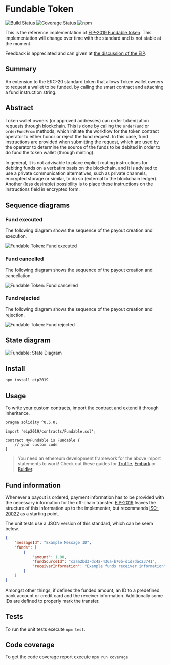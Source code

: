 # Fundable Token

[![Build Status](https://travis-ci.org/IoBuilders/fundable-token.svg?branch=master)](https://travis-ci.org/IoBuilders/fundable-token)
[![Coverage Status](https://coveralls.io/repos/github/IoBuilders/fundable-token/badge.svg?branch=master)](https://coveralls.io/github/IoBuilders/fundable-token?branch=master)
[![npm](https://img.shields.io/npm/v/eip2019.svg)](https://www.npmjs.com/package/eip2019)

This is the reference implementation of [EIP-2019 Fundable token](https://github.com/ethereum/EIPs/pull/2019/files). This implementation will change over time with the standard and is not stable at the moment.

Feedback is appreciated and can given at [the discussion of the EIP](https://github.com/ethereum/EIPs/issues/2019).

## Summary

An extension to the ERC-20 standard token that allows Token wallet owners to request a wallet to be funded, by calling the smart contract and attaching a fund instruction string.

## Abstract

Token wallet owners (or approved addresses) can order tokenization requests through blockchain. This is done by calling the ```orderFund``` or ```orderFundFrom``` methods, which initiate the workflow for the token contract operator to either honor or reject the fund request. In this case, fund instructions are provided when submitting the request, which are used by the operator to determine the source of the funds to be debited in order to do fund the token wallet (through minting).

In general, it is not advisable to place explicit routing instructions for debiting funds on a verbatim basis on the blockchain, and it is advised to use a private communication alternatives, such as private channels, encrypted storage or similar,  to do so (external to the blockchain ledger). Another (less desirable) possibility is to place these instructions on the instructions field in encrypted form.

## Sequence diagrams

### Fund executed

The following diagram shows the sequence of the payout creation and execution.

![Fundable Token: Fund executed](http://www.plantuml.com/plantuml/png/bP0nhi8m44HxdsALFXVunLSG0eag57004qyQmZhQNKiS7pkcGWH4PutVQ9wsK_DYwJQviq8srFvJiqyS_6K2dU8LtFnHb00fgNlzexOKbZTj8vlumQYV8TwYv6R1-z96SAlO-z5PuW3L3xEByNFamCVAkoQLcCOSwbU_7B2Ea8h_geWxXcHOLrmCg-2kii5ru93l_G00)

### Fund cancelled

The following diagram shows the sequence of the payout creation and cancellation.

![Fundable Token: Fund cancelled](http://www.plantuml.com/plantuml/png/SoWkIImgAStDuGejJYroLD2rKr1oAyrBIKpAILK8oSzEpLEoKiWlIaaj0eboeSifw88qWDaAplbv9KM9oIKA_WMfHOab-KL0dI3b_Y3TgIbS-6n8JinBJiqXsmfdiFOSe2KEgNafGDy00000)

### Fund rejected

The following diagram shows the sequence of the payout creation and rejection.

![Fundable Token: Fund rejected](http://www.plantuml.com/plantuml/png/SoWkIImgAStDuGejJYroLD2rKr1oAyrBIKpAILK8oSzEpLEoKiWlIaaj0eboeSifw88qWDaAplbv9KM9oIKA_WMfHOab-KL0dI3b_Y3TgIbSN3ZLORUrA3KhDRa4ZxLW5qCj2G8h1jhYa9gN0lGE0000)

## State diagram

![Fundable: State Diagram](http://www.plantuml.com/plantuml/png/TP71JiGm34Jl-Oev8_O7EA2L44YSG6XlY4EQk518xLNY2FhtjDscAK8zLMDFvzdECQcDcljWNg_US3ZSuYbwYkHly93PBy8itzdmoCzH7ALqiQpIh7-Uv8iumKR2cTXt_0uLDAEwECcZ6Q0V19sSSC8QhLF8cQ9LYMR3E8ssTkGipKuOtpPXdflyDPgi9Qf0MHG3AJgUEuqDbXr1sbdcH1l0lDBz3xciPUcYJ2sV_WBwZiSoMearSNkYkuaNGWbSfQcDoGFXCA0XE1j2FSg_k1Vw9BUELzHsXtrJBUy3zrxXIEnp7tu1)

## Install

```
npm install eip2019
```

## Usage

To write your custom contracts, import the contract and extend it through inheritance.

```solidity
pragma solidity ^0.5.0;

import 'eip2019/contracts/Fundable.sol';

contract MyFundable is Fundable {
    // your custom code
}
```

> You need an ethereum development framework for the above import statements to work! Check out these guides for [Truffle], [Embark] or [Buidler].

## Fund information

Whenever a payout is ordered, payment information has to be provided with the necessary information for the off-chain transfer. [EIP-2019](https://github.com/ethereum/EIPs/pull/2019/files) leaves the structure of this information up to the implementer, but recommends [ISO-20022](https://en.wikipedia.org/wiki/ISO_20022) as a starting point.

The unit tests use a JSON version of this standard, which can be seem below.

```json
{
    "messageId": "Example Message ID",
    "funds": [
        {
            "amount": 1.00,
            "fundSourceId": "caaa2bd3-dc42-436a-b70b-d1d7dac23741",
            "receiverInformation": "Example funds receiver information"
        }
    ]
}
```

Amongst other things, if defines the funded amount, an ID to a predefined bank account or credit card and the receiver information. Additionally some IDs are defined to properly mark the transfer.

## Tests

To run the unit tests execute `npm test`.

## Code coverage

To get the code coverage report execute `npm run coverage`

[Truffle]: https://truffleframework.com/docs/truffle/quickstart
[Embark]: https://embark.status.im/docs/quick_start.html
[Buidler]: https://buidler.dev/guides/#getting-started
